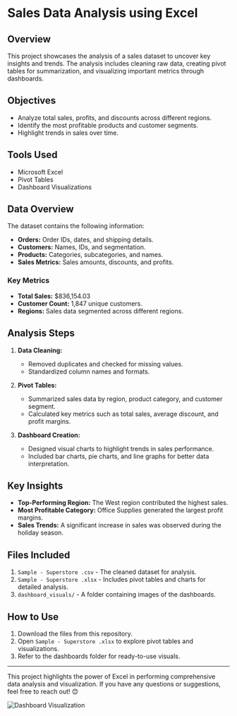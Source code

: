 # Sales Data Analysis using Excel  

## Overview  
This project showcases the analysis of a sales dataset to uncover key insights and trends. The analysis includes cleaning raw data, creating pivot tables for summarization, and visualizing important metrics through dashboards.  

## Objectives  
- Analyze total sales, profits, and discounts across different regions.  
- Identify the most profitable products and customer segments.  
- Highlight trends in sales over time.  

## Tools Used  
- Microsoft Excel  
- Pivot Tables  
- Dashboard Visualizations  

## Data Overview  
The dataset contains the following information:  
- **Orders:** Order IDs, dates, and shipping details.  
- **Customers:** Names, IDs, and segmentation.  
- **Products:** Categories, subcategories, and names.  
- **Sales Metrics:** Sales amounts, discounts, and profits.  

### Key Metrics  
- **Total Sales:** $836,154.03  
- **Customer Count:** 1,847 unique customers.  
- **Regions:** Sales data segmented across different regions.  

## Analysis Steps  
1. **Data Cleaning:**  
   - Removed duplicates and checked for missing values.  
   - Standardized column names and formats.  

2. **Pivot Tables:**  
   - Summarized sales data by region, product category, and customer segment.  
   - Calculated key metrics such as total sales, average discount, and profit margins.  

3. **Dashboard Creation:**  
   - Designed visual charts to highlight trends in sales performance.  
   - Included bar charts, pie charts, and line graphs for better data interpretation.  

## Key Insights  
- **Top-Performing Region:** The West region contributed the highest sales.  
- **Most Profitable Category:** Office Supplies generated the largest profit margins.  
- **Sales Trends:** A significant increase in sales was observed during the holiday season.  

## Files Included  
1. `Sample - Superstore .csv` - The cleaned dataset for analysis.  
2. `Sample - Superstore .xlsx` - Includes pivot tables and charts for detailed analysis.  
3. `dashboard_visuals/` - A folder containing images of the dashboards.  

## How to Use  
1. Download the files from this repository.  
2. Open `Sample - Superstore .xlsx` to explore pivot tables and visualizations.  
3. Refer to the dashboards folder for ready-to-use visuals.  

---

This project highlights the power of Excel in performing comprehensive data analysis and visualization. If you have any questions or suggestions, feel free to reach out! 😊


![Dashboard Visualization](dashboard_visual.png)

